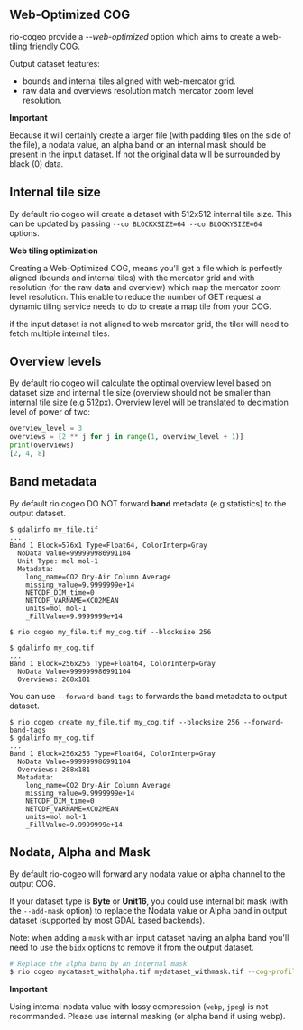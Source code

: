 

## Web-Optimized COG

rio-cogeo provide a *--web-optimized* option which aims to create a web-tiling friendly COG.

Output dataset features:

- bounds and internal tiles aligned with web-mercator grid.
- raw data and overviews resolution match mercator zoom level resolution.

**Important**

Because it will certainly create a larger file (with padding tiles on the side of the file), a nodata value, an alpha band or an internal mask should
be present in the input dataset. If not the original data will be surrounded by black (0) data.


## Internal tile size

By default rio cogeo will create a dataset with 512x512 internal tile size.
This can be updated by passing `--co BLOCKXSIZE=64 --co BLOCKYSIZE=64` options.

**Web tiling optimization**

Creating a Web-Optimized COG, means you'll get a file which is perfectly aligned (bounds and internal tiles) with the mercator grid and with resolution (for the raw data and overview) which map the mercator zoom level resolution. This enable to reduce the number of GET request a dynamic tiling service needs to do to create a map tile from your COG.

if the input dataset is not aligned to web mercator grid, the tiler will need
to fetch multiple internal tiles.

## Overview levels

By default rio cogeo will calculate the optimal overview level based on dataset
size and internal tile size (overview should not be smaller than internal tile
size (e.g 512px). Overview level will be translated to decimation level of
power of two:

```python
overview_level = 3
overviews = [2 ** j for j in range(1, overview_level + 1)]
print(overviews)
[2, 4, 8]
```

## Band metadata
By default rio cogeo DO NOT forward **band** metadata (e.g statistics) to the output dataset.

```
$ gdalinfo my_file.tif
...
Band 1 Block=576x1 Type=Float64, ColorInterp=Gray
  NoData Value=999999986991104
  Unit Type: mol mol-1
  Metadata:
    long_name=CO2 Dry-Air Column Average
    missing_value=9.9999999e+14
    NETCDF_DIM_time=0
    NETCDF_VARNAME=XCO2MEAN
    units=mol mol-1
    _FillValue=9.9999999e+14

$ rio cogeo my_file.tif my_cog.tif --blocksize 256

$ gdalinfo my_cog.tif
...
Band 1 Block=256x256 Type=Float64, ColorInterp=Gray
  NoData Value=999999986991104
  Overviews: 288x181
```

You can use `--forward-band-tags` to forwards the band metadata to output dataset.

```
$ rio cogeo create my_file.tif my_cog.tif --blocksize 256 --forward-band-tags
$ gdalinfo my_cog.tif
...
Band 1 Block=256x256 Type=Float64, ColorInterp=Gray
  NoData Value=999999986991104
  Overviews: 288x181
  Metadata:
    long_name=CO2 Dry-Air Column Average
    missing_value=9.9999999e+14
    NETCDF_DIM_time=0
    NETCDF_VARNAME=XCO2MEAN
    units=mol mol-1
    _FillValue=9.9999999e+14
```

## Nodata, Alpha and Mask

By default rio-cogeo will forward any nodata value or alpha channel to the
output COG.

If your dataset type is **Byte** or **Unit16**, you could use internal bit mask
(with the `--add-mask` option) to replace the Nodata value or Alpha band in
output dataset (supported by most GDAL based backends).

Note: when adding a `mask` with an input dataset having an alpha band you'll
need to use the `bidx` options to remove it from the output dataset.

```bash
# Replace the alpha band by an internal mask
$ rio cogeo mydataset_withalpha.tif mydataset_withmask.tif --cog-profile raw --add-mask --bidx 1,2,3
```

**Important**

Using internal nodata value with lossy compression (`webp`, `jpeg`) is not
recommanded. Please use internal masking (or alpha band if using webp).
